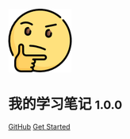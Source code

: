 <!-- _coverpage.md -->

![logo](/9527.png)

# 我的学习笔记 <small>1.0.0</small>

<!-- > 业精于勤荒于嬉，行成于思毁于随.

- 简单，轻量级
- 不用构建静态htnl文件
- 多种主题 -->

[GitHub](https://github.com/zhujun-max/docsify_study/)
[Get Started](/README.md)